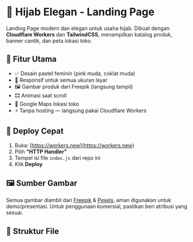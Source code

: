 # 🌸 Hijab Elegan - Landing Page

Landing Page modern dan elegan untuk usaha hijab. Dibuat dengan **Cloudflare Workers** dan **TailwindCSS**, menampilkan katalog produk, banner cantik, dan peta lokasi toko.

## 🎨 Fitur Utama

- ✅ Desain pastel feminin (pink muda, coklat muda)
- 📱 Responsif untuk semua ukuran layar
- 🖼️ Gambar produk dari Freepik (langsung tampil)
- 🎞️ Animasi saat scroll
- 📍 Google Maps lokasi toko
- ⚡ Tanpa hosting — langsung pakai Cloudflare Workers

## 🚀 Deploy Cepat

1. Buka: [https://workers.new](https://workers.new)
2. Pilih **"HTTP Handler"**
3. Tempel isi file `index.js` dari repo ini
4. Klik **Deploy**

## 🖼️ Sumber Gambar

Semua gambar diambil dari [Freepik](https://freepik.com) & [Pexels](https://pexels.com), aman digunakan untuk demo/presentasi. Untuk penggunaan komersial, pastikan beri atribusi yang sesuai.

## 📁 Struktur File

